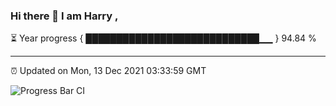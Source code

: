 ### Hi there 👋 I am Harry , 

⏳ Year progress { ████████████████████████████▁▁ } 94.84 %

---

⏰ Updated on Mon, 13 Dec 2021 03:33:59 GMT

![Progress Bar CI](https://github.com/duykhang68/duykhang68/workflows/Progress%20Bar%20CI/badge.svg)
